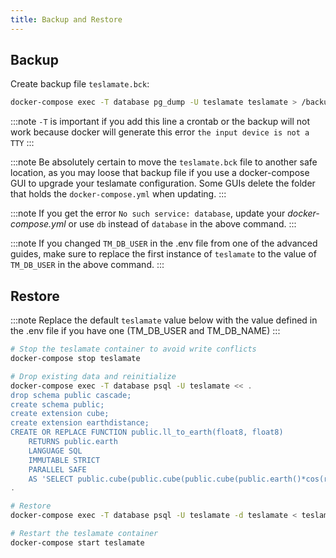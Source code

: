 ```yaml
---
title: Backup and Restore
---
```


## Backup

Create backup file `teslamate.bck`:

```bash
docker-compose exec -T database pg_dump -U teslamate teslamate > /backuplocation/teslamate.bck
```

:::note
`-T` is important if you add this line a crontab or the backup will not work because docker will generate this error `the input device is not a TTY`
:::

:::note
Be absolutely certain to move the `teslamate.bck` file to another safe location, as you may loose that backup file if you use a docker-compose GUI to upgrade your teslamate configuration. Some GUIs delete the folder that holds the `docker-compose.yml` when updating.
:::

:::note
If you get the error `No such service: database`, update your _docker-compose.yml_ or use `db` instead of `database` in the above command.
:::

:::note
If you changed `TM_DB_USER` in the .env file from one of the advanced guides, make sure to replace the first instance of `teslamate` to the value of `TM_DB_USER` in the above command. 
:::

## Restore

:::note
Replace the default `teslamate` value below with the value defined in the .env file if you have one (TM_DB_USER and TM_DB_NAME)
:::

```bash
# Stop the teslamate container to avoid write conflicts
docker-compose stop teslamate

# Drop existing data and reinitialize
docker-compose exec -T database psql -U teslamate << .
drop schema public cascade;
create schema public;
create extension cube;
create extension earthdistance;
CREATE OR REPLACE FUNCTION public.ll_to_earth(float8, float8)
    RETURNS public.earth
    LANGUAGE SQL
    IMMUTABLE STRICT
    PARALLEL SAFE
    AS 'SELECT public.cube(public.cube(public.cube(public.earth()*cos(radians(\$1))*cos(radians(\$2))),public.earth()*cos(radians(\$1))*sin(radians(\$2))),public.earth()*sin(radians(\$1)))::public.earth';
.

# Restore
docker-compose exec -T database psql -U teslamate -d teslamate < teslamate.bck

# Restart the teslamate container
docker-compose start teslamate
```
